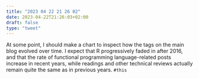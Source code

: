```yaml
---
title: "2023 04 22 21 26 02"
date: 2023-04-22T21:26:03+02:00
draft: false
type: "tweet"
---
```


At some point, I should make a chart to inspect how the tags on the main blog evolved over time. I expect that R progressively faded in after 2016, and that the rate of functional programming language-related posts increase in recent years, while readings and other technical reviews actually remain quite the same as in previous years. `#this`
